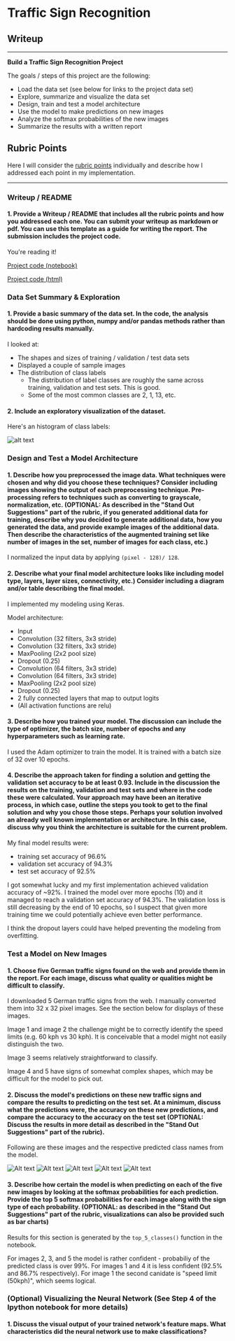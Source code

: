 # **Traffic Sign Recognition** 

## Writeup


---

**Build a Traffic Sign Recognition Project**

The goals / steps of this project are the following:
* Load the data set (see below for links to the project data set)
* Explore, summarize and visualize the data set
* Design, train and test a model architecture
* Use the model to make predictions on new images
* Analyze the softmax probabilities of the new images
* Summarize the results with a written report


## Rubric Points
Here I will consider the [rubric points](https://review.udacity.com/#!/rubrics/481/view) individually and describe how I addressed each point in my implementation.  

---
### Writeup / README

#### 1. Provide a Writeup / README that includes all the rubric points and how you addressed each one. You can submit your writeup as markdown or pdf. You can use this template as a guide for writing the report. The submission includes the project code.

You're reading it!

[Project code (notebook)](https://github.com/tongwang01/CarND-Traffic-Sign-Classifier-Project/blob/master/Traffic_Sign_Classifier-TongAnswer.ipynb)

[Project code (html)](https://github.com/tongwang01/CarND-Traffic-Sign-Classifier-Project/blob/master/Traffic_Sign_Classifier-TongAnswer.html)

### Data Set Summary & Exploration

#### 1. Provide a basic summary of the data set. In the code, the analysis should be done using python, numpy and/or pandas methods rather than hardcoding results manually.

I looked at:
- The shapes and sizes of training / validation / test data sets
- Displayed a couple of sample images
- The distribution of class labels  
    * The distribution of label classes are roughly the same across training, validation and test sets. This is good.
    * Some of the most common classes are 2, 1, 13, etc.

#### 2. Include an exploratory visualization of the dataset.

Here's an histogram of class labels:

![alt text](./label_distribution.png)

### Design and Test a Model Architecture

#### 1. Describe how you preprocessed the image data. What techniques were chosen and why did you choose these techniques? Consider including images showing the output of each preprocessing technique. Pre-processing refers to techniques such as converting to grayscale, normalization, etc. (OPTIONAL: As described in the "Stand Out Suggestions" part of the rubric, if you generated additional data for training, describe why you decided to generate additional data, how you generated the data, and provide example images of the additional data. Then describe the characteristics of the augmented training set like number of images in the set, number of images for each class, etc.)

I normalized the input data by applying `(pixel - 128)/ 128`.

#### 2. Describe what your final model architecture looks like including model type, layers, layer sizes, connectivity, etc.) Consider including a diagram and/or table describing the final model.

I implemented my modeling using Keras.

Model architecture:
* Input
* Convolution (32 filters, 3x3 stride)
* Convolution (32 filters, 3x3 stride)
* MaxPooling (2x2 pool size)
* Dropout (0.25)
* Convolution (64 filters, 3x3 stride)
* Convolution (64 filters, 3x3 stride)
* MaxPooling (2x2 pool size)
* Dropout (0.25)
* 2 fully connected layers that map to output logits
* (All activation functions are relu)



 


#### 3. Describe how you trained your model. The discussion can include the type of optimizer, the batch size, number of epochs and any hyperparameters such as learning rate.

I used the Adam optimizer to train the model. It is trained with a batch size of 32 over 10 epochs.

#### 4. Describe the approach taken for finding a solution and getting the validation set accuracy to be at least 0.93. Include in the discussion the results on the training, validation and test sets and where in the code these were calculated. Your approach may have been an iterative process, in which case, outline the steps you took to get to the final solution and why you chose those steps. Perhaps your solution involved an already well known implementation or architecture. In this case, discuss why you think the architecture is suitable for the current problem.

My final model results were:
* training set accuracy of 96.6%
* validation set accuracy of 94.3%
* test set accuracy of 92.5%

I got somewhat lucky and my first implementation achieved validation accuracy of ~92%. I trained the model over more epochs (10) and it managed to reach a validation set accuracy of 94.3%. The validation loss is still decreasing by the end of 10 epochs, so I suspect that given more training time we could potentially achieve even better performance. 

I think the dropout layers could have helped preventing the modeling from overfitting.


### Test a Model on New Images

#### 1. Choose five German traffic signs found on the web and provide them in the report. For each image, discuss what quality or qualities might be difficult to classify.

I downloaded 5 German traffic signs from the web. I manually converted them into 32 x 32 pixel images. See the section below for displays of these images.

Image 1 and image 2 the challenge might be to correctly identify the speed limits (e.g. 60 kph vs 30 kph). It is conceivable that a model might not easily distinguish the two.

Image 3 seems relatively straightforward to classify.

Image 4 and 5 have signs of somewhat complex shapes, which may be difficult for the model to pick out. 


#### 2. Discuss the model's predictions on these new traffic signs and compare the results to predicting on the test set. At a minimum, discuss what the predictions were, the accuracy on these new predictions, and compare the accuracy to the accuracy on the test set (OPTIONAL: Discuss the results in more detail as described in the "Stand Out Suggestions" part of the rubric).

Following are these images and the respective predicted class names from the model.

![Alt text](./results/image1.jpg)
![Alt text](./results/image2.jpg)
![Alt text](./results/image3.jpg)
![Alt text](./results/image4.jpg)
![Alt text](./results/image5.jpg)


#### 3. Describe how certain the model is when predicting on each of the five new images by looking at the softmax probabilities for each prediction. Provide the top 5 softmax probabilities for each image along with the sign type of each probability. (OPTIONAL: as described in the "Stand Out Suggestions" part of the rubric, visualizations can also be provided such as bar charts)

Results for this section is generated by the `top_5_classes()` function in the notebook.

For images 2, 3, and 5 the model is rather confident - probabiliy of the predicted class is over 99%. For images 1 and 4 it is less confident (92.5% and 86.7% respectively). For image 1 the second canidate is "speed limit (50kph)", which seems logical.

### (Optional) Visualizing the Neural Network (See Step 4 of the Ipython notebook for more details)
#### 1. Discuss the visual output of your trained network's feature maps. What characteristics did the neural network use to make classifications?


